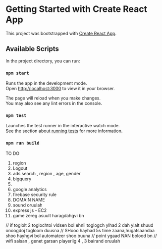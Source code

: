# Getting Started with Create React App

This project was bootstrapped with [Create React App](https://github.com/facebook/create-react-app).

## Available Scripts

In the project directory, you can run:

### `npm start`

Runs the app in the development mode.\
Open [http://localhost:3000](http://localhost:3000) to view it in your browser.

The page will reload when you make changes.\
You may also see any lint errors in the console.

### `npm test`

Launches the test runner in the interactive watch mode.\
See the section about [running tests](https://facebook.github.io/create-react-app/docs/running-tests) for more information.

### `npm run build`


TO DO 
1. region
2. Logout 
3. ads search , region , age, gender
4. bigquery
5. 
6. google analytics
7. firebase security rule
8. DOMAIN NAME
9. sound oruulah 
10. express js - EC2
11. game zereg asuult haragdahgvi bn


// if toglolt 2 toglochtoi vldsen bol ehnii toglogch ylhad 2 dah ylalt shuud onoogdoj togloom duusna
// SHooo hayhad 5s time zaana,hugatsaandaa shoo hayhgvi bol automateer shoo buuna
// point ygaad NAN bolood bn
// wifi salsan , genet garsan playeriig 4 , 3 bairand oruulah

